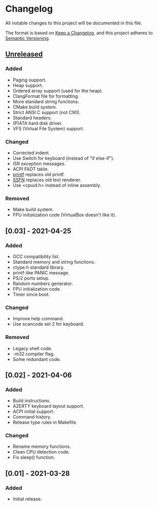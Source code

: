 # Changelog
All notable changes to this project will be documented in this file.

The format is based on [Keep a Changelog](https://keepachangelog.com/en/1.0.0/),
and this project adheres to [Semantic Versioning](https://semver.org/spec/v2.0.0.html).

## [Unreleased]
### Added
- Paging support.
- Heap support.
- Ordered array support (used for the heap).
- ClangFormat file for formatting.
- More standard string functions.
- CMake build system.
- Strict ANSI C support (not C90).
- Standard headers.
- (P)ATA hard disk driver.
- VFS (Virtual File System) support.

### Changed
- Corrected indent.
- Use Switch for keyboard (instead of "if else-if").
- ISR exception messages.
- ACPI FADT table.
- [printf](https://github.com/mpaland/printf) replaces old printf.
- [SSFN](https://gitlab.com/bztsrc/scalable-font2) replaces old text renderer.
- Use \<cpuid.h\> instead of inline assembly.

### Removed
- Make build system.
- FPU initialization code (VirtualBox doesn't like it).

## [0.03] - 2021-04-25
### Added
- GCC compatibility list.
- Standard memory and string functions.
- ctype.h standard library.
- printf-like PANIC message.
- PS/2 ports setup.
- Random numbers generator.
- FPU initialization code.
- Timer since boot.

### Changed
- Improve help command.
- Use scancode set 2 for keyboard.

### Removed
- Legacy shell code.
- \-m32 compiler flag.
- Some redundant code.

## [0.02] - 2021-04-06
### Added
- Build instructions.
- AZERTY keyboard layout support.
- ACPI initial support.
- Command history.
- Release type rules in Makefile.

### Changed
- Rename memory functions.
- Clean CPU detection code.
- Fix sleep() function.

## [0.01] - 2021-03-28
### Added
- Initial release.

[Unreleased]: https://github.com/Sebastian-byte/osdev/compare/v0.03...HEAD
[0.0.3]: https://github.com/Sebastian-byte/osdev/compare/v0.02...v0.03
[0.0.2]: https://github.com/Sebastian-byte/osdev/compare/v0.01...v0.02
[0.0.1]: https://github.com/Sebastian-byte/osdev/releases/tag/v0.01

